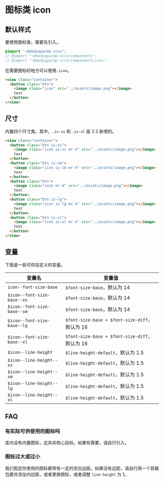 # 图标类 icon

## 默认样式

要使用图标类，需要先引入。

```scss
@import "~@modyqyw/mp-scss";
// @import "~@modyqyw/mp-scss/components";
// @import "~@modyqyw/mp-scss/components/icon";
```

在需要图标的地方可以使用`.icon`。

```html
<view class="container">
  <button class="btn">
    <image class="icon" src="../assets/image.png"></image>
    text
  </button>
</view>
```

## 尺寸

内置四个尺寸类。其中，`.is-xs` 和 `.is-xl` 是 2.2 新增的。

```html
<view class="container">
  <button class="btn is-xs">
    <image class="icon is-xs mr-4" src="../assets/image.png"></image>
    text
  </button>
  <button class="btn is-sm">
    <image class="icon is-sm mr-4" src="../assets/image.png"></image>
    text
  </button>
  <button class="btn">
    <image class="icon mr-4" src="../assets/image.png"></image>
    text
  </button>
  <button class="btn is-lg">
    <image class="icon is-lg mr-4" src="../assets/image.png"></image>
    text
  </button>
  <button class="btn is-xl">
    <image class="icon is-xl mr-4" src="../assets/image.png"></image>
    text
  </button>
</view>
```

## 变量 <Badge text="2.2 新增" />

下面是一些可供自定义的变量。

|变量名|变量值|
|---|---|
|`icon--font-size-base`|`$font-size-base`，默认为 14|
|`$icon--font-size-base--xs`|`$font-size-base`，默认为 14|
|`$icon--font-size-base--sm`|`$font-size-base`，默认为 14|
|`$icon--font-size-base--lg`|`$font-size-base + $font-size-diff`，默认为 16|
|`$icon--font-size-base--xl`|`$font-size-base + $font-size-diff`，默认为 16|
|`$icon--line-height`|`$line-height-default`，默认为 1.5|
|`$icon--line-height--xs`|`$line-height-default`，默认为 1.5|
|`$icon--line-height--sm`|`$line-height-default`，默认为 1.5|
|`$icon--line-height--lg`|`$line-height-default`，默认为 1.5|
|`$icon--line-height--xl`|`$line-height-default`，默认为 1.5|

## FAQ

### 有实际可供使用的图标吗

库内没有内置图标，这并非核心目标。如果有需要，请自行引入。

### 图标过大或过小

我们假定你使用的图标都带有一定的空白边距。如果没有边距，请自行用一个容器包裹并添加内边距，或者更换图标，或者调整 `line-height` 为 1。
